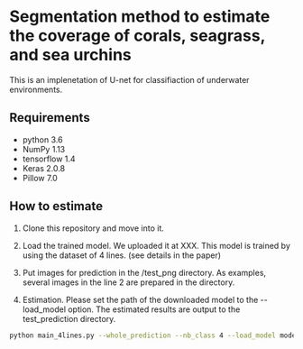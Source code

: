 # Segmentation method to estimate the coverage of corals, seagrass, and sea urchins

This is an implenetation of U-net for classifiaction of underwater environments.

## Requirements
- python 3.6 
- NumPy 1.13  
- tensorflow 1.4  
- Keras 2.0.8
- Pillow 7.0

## How to estimate
1. Clone this repository and move into it.

2. Load the trained model. We uploaded it at XXX. This model is trained by using the dataset of 4 lines. (see details in the paper)

3. Put images for prediction in the /test_png directory. As examples, several images in the line 2 are prepared in the directory. 

4. Estimation. Please set the path of the downloaded model to the --load_model option. The estimated results are output to the test_prediction directory. 

```bash
python main_4lines.py --whole_prediction --nb_class 4 --load_model model.hdf5
```

